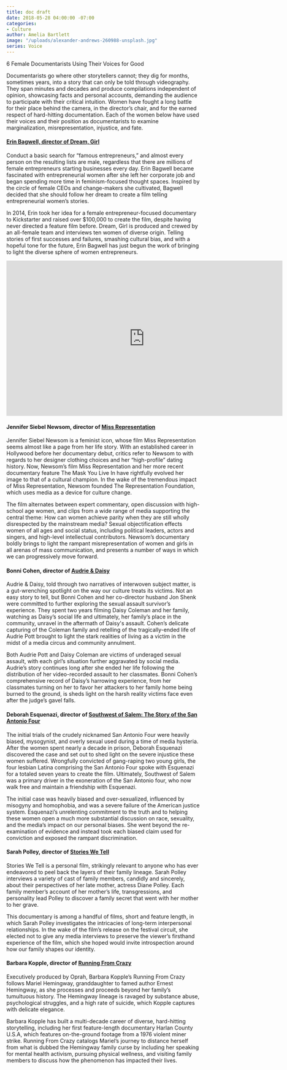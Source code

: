 ```yaml
---
title: doc draft
date: 2018-05-28 04:00:00 -07:00
categories:
- Culture
author: Amelia Bartlett
image: "/uploads/alexander-andrews-260988-unsplash.jpg"
series: Voice
---
```


6 Female Documentarists Using Their Voices for Good

Documentarists go where other storytellers cannot; they dig for months, sometimes years, into a story that can only be told through videography. They span minutes and decades and produce compilations independent of opinion, showcasing facts and personal accounts, demanding the audience to participate with their critical intuition. Women have fought a long battle for their place behind the camera, in the director’s chair, and for the earned respect of hard-hitting documentation. Each of the women below have used their voices and their position as documentarists to examine marginalization, misrepresentation, injustice, and fate. 

#### [Erin Bagwell, director of Dream, Girl](https://www.dreamgirlfilm.com/)

Conduct a basic search for “famous entrepreneurs,” and almost every person on the resulting lists are male, regardless that there are millions of female entrepreneurs starting businesses every day. Erin Bagwell became fascinated with entrepreneurial women after she left her corporate job and began spending more time in feminism-focused thought spaces. Inspired by the circle of female CEOs and change-makers she cultivated, Bagwell decided that she should follow her dream to create a film telling entrepreneurial women’s stories. 

In 2014, Erin took her idea for a female entrepreneur-focused documentary to Kickstarter and raised over $100,000 to create the film, despite having never directed a feature film before. Dream, Girl is produced and crewed by an all-female team and interviews ten women of diverse origin. Telling stories of first successes and failures, smashing cultural bias, and with a hopeful tone for the future, Erin Bagwell has just begun the work of bringing to light the diverse sphere of women entrepreneurs. 

<iframe width="720" height="405" src="https://www.youtube.com/embed/v3rj42IYFTU?rel=0&amp;showinfo=0" frameborder="0" allow="autoplay; encrypted-media" allowfullscreen></iframe>

#### Jennifer Siebel Newsom, director of [Miss Representation](http://therepresentationproject.org/film/miss-representation/)

Jennifer Siebel Newsom is a feminist icon, whose film Miss Representation seems almost like a page from her life story. With an established career in Hollywood before her documentary debut, critics refer to Newsom to with regards to her designer clothing choices and her “high-profile” dating history. Now, Newsom’s film Miss Representation and her more recent documentary feature The Mask You Live In have rightfully evolved her image to that of a cultural champion.  In the wake of the tremendous impact of Miss Representation, Newsom founded The Representation Foundation, which uses media as a device for culture change. 

The film alternates between expert commentary, open discussion with high-school age women, and clips from a wide range of media supporting the central theme: How can women achieve parity when they are still wholly disrespected by the mainstream media? Sexual objectification effects women of all ages and social status, including political leaders, actors and singers, and high-level intellectual contributors. Newsom’s documentary boldly brings to light the rampant misrepresentation of women and girls in all arenas of mass communication, and presents a number of ways in which we can progressively move forward. 

#### Bonni Cohen, director of [Audrie & Daisy](http://www.audrieanddaisy.com/)

Audrie & Daisy, told through two narratives of interwoven subject matter, is a gut-wrenching spotlight on the way our culture treats its victims. Not an easy story to tell, but Bonni Cohen and her co-director husband Jon Shenk were committed to further exploring the sexual assault survivor’s experience. They spent two years filming Daisy Coleman and her family, watching as Daisy’s social life and ultimately, her family’s place in the community, unravel in the aftermath of Daisy's assault. Cohen’s delicate capturing of the Coleman family and retelling of the tragically-ended life of Audrie Pott brought to light the stark realities of living as a victim in the midst of a media circus and community annulment.  

Both Audrie Pott and Daisy Coleman are victims of underaged sexual assault, with each girl’s situation further aggravated by social media. Audrie’s story continues long after she ended her life following the distribution of her video-recorded assault to her classmates. Bonni Cohen’s comprehensive record of Daisy’s harrowing experience, from her classmates turning on her to favor her attackers to her family home being burned to the ground, is sheds light on the harsh reality victims face even after the judge’s gavel falls. 

#### Deborah Esquenazi, director of [Southwest of Salem: The Story of the San Antonio Four](http://www.southwestofsalem.com/)

The initial trials of the crudely nicknamed San Antonio Four were heavily biased, mysogynist, and overly sexual used during a time of media hysteria. After the women spent nearly a decade in prison, Deborah Esquenazi discovered the case and set out to shed light on the severe injustice these women suffered. Wrongfully convicted of gang-raping two young girls, the four lesbian Latina comprising the San Antonio Four spoke with Esquenazi for a totaled seven years to create the film. Ultimately, Southwest of Salem was a primary driver in the exoneration of the San Antonio four, who now walk free and maintain a friendship with Esquenazi. 

The initial case was heavily biased and over-sexualized, influenced by misogyny and homophobia, and was a severe failure of the American justice system. Esquenazi’s unrelenting commitment to the truth and to helping these women open a much more substantial discussion on race, sexuality, and the media’s impact on our personal biases. She went beyond the re-examination of evidence and instead took each biased claim used for conviction and exposed the rampant discrimination. 

#### Sarah Polley, director of [Stories We Tell](http://www.storieswetellmovie.com/story.html)

Stories We Tell is a personal film, strikingly relevant to anyone who has ever endeavored to peel back the layers of their family lineage. Sarah Polley interviews a variety of cast of family members, candidly and sincerely, about their perspectives of her late mother, actress Diane Polley. Each family member’s account of her mother’s life, transgressions, and personality lead Polley to discover a family secret that went with her mother to her grave. 

This documentary is among a handful of films, short and feature length, in which Sarah Polley investigates the intricacies of long-term interpersonal relationships. In the wake of the film’s release on the festival circuit, she elected not to give any media interviews to preserve the viewer’s firsthand experience of the film, which she hoped would invite introspection around how our family shapes our identity.

#### Barbara Kopple, director of [Running From Crazy](http://www.cabincreekfilms.com/film_RunningFromCrazy.html)

Executively produced by Oprah, Barbara Kopple’s Running From Crazy follows Mariel Hemingway, granddaughter to famed author Ernest Hemingway, as she processes and proceeds beyond her family’s tumultuous history. The Hemingway lineage is ravaged by substance abuse, psychological struggles, and a high rate of suicide, which Kopple captures with delicate elegance. 

Barbara Kopple has built a multi-decade career of diverse, hard-hitting storytelling, including her first feature-length documentary Harlan County U.S.A, which features on-the-ground footage from a 1976 violent miner strike. Running From Crazy catalogs Mariel’s journey to distance herself from what is dubbed the Hemingway family curse by including her speaking for mental health activism, pursuing physical wellness, and visiting family members to discuss how the phenomenon has impacted their lives. 
